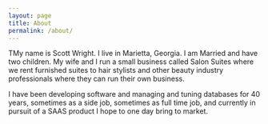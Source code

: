 ```yaml
---
layout: page
title: About
permalink: /about/
---
```


TMy name is Scott Wright. I live in Marietta, Georgia. I am Married and have two children. My wife and I run a small
business called Salon Suites where we rent furnished suites to hair stylists and other beauty industry professionals
where they can run their own business.

I have been developing software and managing and tuning databases for 40 years, sometimes as a side job, sometimes
as full time job, and currently in pursuit of a SAAS product I hope to one day bring to market.
